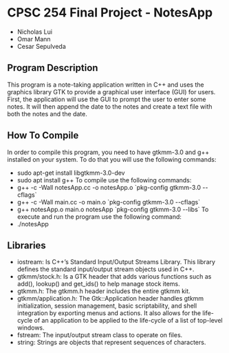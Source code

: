 # **CPSC 254 Final Project - NotesApp**
- Nicholas Lui
- Omar Mann
- Cesar Sepulveda

## **Program Description**
This program is a note-taking application written in C++ and uses the graphics library GTK to provide a graphical user interface (GUI) for users. First, the application will use the GUI to prompt the user to enter some notes. It will then append the date to the notes and create a text file with both the notes and the date.

## **How To Compile**
In order to compile this program, you need to have gtkmm-3.0 and g++ installed on your system.
To do that you will use the following commands:
  - sudo apt-get install libgtkmm-3.0-dev
  - sudo apt install g++
To compile use the following commands:
  - g++ -c -Wall notesApp.cc -o notesApp.o \`pkg-config gtkmm-3.0 --cflags\`
  - g++ -c -Wall main.cc -o main.o \`pkg-config gtkmm-3.0 --cflags\`
  - g++ notesApp.o main.o notesApp \`pkg-config gtkmm-3.0 --libs\`
To execute and run the program use the following command:
  - ./notesApp

## Libraries
  - iostream: Is C++’s Standard Input/Output Streams Library. This library defines the standard input/output stream objects used in C++.
  - gtkmm/stock.h: Is a GTK header that adds various functions such as add(), lookup() and get_ids() to help manage stock items.
  - gtkmm.h: The gtkmm.h header includes the entire gtkmm kit.
  - gtkmm/application.h: The Gtk::Application header handles gtkmm initialization, session management, basic scriptability, and shell integration by exporting menus and actions. It also allows for the life-cycle of an application to be applied to the life-cycle of a list of top-level windows.
  - fstream: The input/output stream class to operate on files.
  - string: Strings are objects that represent sequences of characters.

